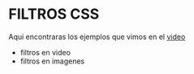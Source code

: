 # FILTROS CSS

Aqui encontraras los ejemplos que vimos en el [video](https://youtu.be/6Q14bQX-oXE)

  - filtros en video
  - filtros en imagenes
 
